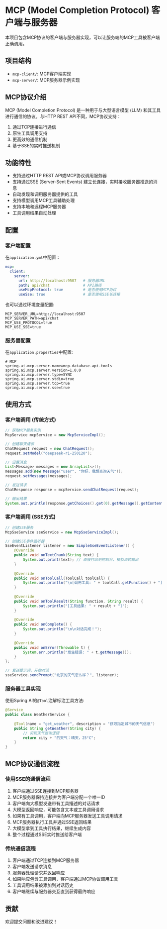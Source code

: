 # MCP (Model Completion Protocol) 客户端与服务器

本项目包含MCP协议的客户端与服务器实现，可以让服务端的MCP工具被客户端正确调用。

## 项目结构

- `mcp-client/`: MCP客户端实现
- `mcp-server/`: MCP服务器示例实现

## MCP协议介绍

MCP (Model Completion Protocol) 是一种用于与大型语言模型 (LLM) 和其工具进行通信的协议。与HTTP REST API不同，MCP协议支持：

1. 通过TCP连接进行通信
2. 原生工具调用支持
3. 更高效的通信机制
4. 基于SSE的实时推送机制

## 功能特性

- 支持通过HTTP REST API或MCP协议调用服务器
- 支持通过SSE (Server-Sent Events) 建立长连接，实时接收服务器推送的消息
- 自动发现和调用服务器提供的工具
- 支持模型调用MCP工具辅助处理
- 支持本地和远程MCP服务器
- 工具调用结果自动处理

## 配置

### 客户端配置

在`application.yml`中配置：

```yaml
mcp:
  client:
    server:
      url: http://localhost:9507   # 服务器URL
      path: api/chat               # API路径
      useMcpProtocol: true         # 是否使用MCP协议
      useSse: true                 # 是否使用SSE长连接
```

也可以通过环境变量配置:

```
MCP_SERVER_URL=http://localhost:9507
MCP_SERVER_PATH=api/chat
MCP_USE_PROTOCOL=true
MCP_USE_SSE=true
```

### 服务器配置

在`application.properties`中配置:

```properties
# MCP
spring.ai.mcp.server.name=mcp-database-api-tools
spring.ai.mcp.server.version=1.0.0
spring.ai.mcp.server.type=SYNC
spring.ai.mcp.server.stdio=true
spring.ai.mcp.server.tcp=true
spring.ai.mcp.server.sse=true
```

## 使用方式

### 客户端调用 (传统方式)

```java
// 获取MCP服务实例
McpService mcpService = new McpServiceImpl();

// 创建聊天请求
ChatRequest request = new ChatRequest();
request.setModel("deepseek-r1-250120");

// 设置消息
List<Message> messages = new ArrayList<>();
messages.add(new Message("user", "你好，我想查询天气"));
request.setMessages(messages);

// 发送请求
ChatResponse response = mcpService.sendChatRequest(request);

// 输出结果
System.out.println(response.getChoices().get(0).getMessage().getContent());
```

### 客户端调用 (SSE方式)

```java
// 创建SSE服务
McpSseService sseService = new McpSseServiceImpl();

// 创建SSE事件监听器
SseEventListener listener = new SimpleSseEventListener() {
    @Override
    public void onTextChunk(String text) {
        System.out.print(text); // 直接打印到控制台，模拟流式输出
    }
    
    @Override
    public void onToolCall(ToolCall toolCall) {
        System.out.println("\n[调用工具: " + toolCall.getFunction() + "]");
    }
    
    @Override
    public void onToolResult(String function, String result) {
        System.out.println("[工具结果: " + result + "]");
    }
    
    @Override
    public void onComplete() {
        System.out.println("\n\n对话完成！");
    }
    
    @Override
    public void onError(Throwable t) {
        System.err.println("发生错误: " + t.getMessage());
    }
};

// 发送提示词，开始对话
sseService.sendPrompt("北京的天气怎么样？", listener);
```

### 服务器工具实现

使用Spring AI的`@Tool`注解标注工具方法:

```java
@Service
public class WeatherService {
    
    @Tool(name = "get_weather", description = "获取指定城市的天气信息")
    public String getWeather(String city) {
        // 实现天气查询逻辑
        return city + "的天气：晴天，25°C";
    }
}
```

## MCP协议通信流程

### 使用SSE的通信流程

1. 客户端通过SSE连接到MCP服务器
2. MCP服务器保持连接并为客户端分配一个唯一ID
3. 客户端向大模型发送带有工具描述的对话请求
4. 大模型返回响应，可能包含文本或工具调用请求
5. 如果有工具调用，客户端向MCP服务器发送工具调用请求
6. MCP服务器执行工具并通过SSE返回结果
7. 大模型拿到工具执行结果，继续生成内容
8. 整个过程通过SSE实时推送给客户端

### 传统通信流程

1. 客户端通过TCP连接到MCP服务器
2. 客户端发送请求消息
3. 服务器处理请求并返回响应
4. 如果响应包含工具调用，客户端通过MCP协议调用工具
5. 工具调用结果被添加到对话历史
6. 客户端继续与服务器交互直到获得最终响应

## 贡献

欢迎提交问题和改进建议！ 